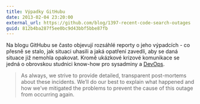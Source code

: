 ```yaml
---
title: Výpadky GitHubu
date: 2013-02-04 23:20:00
external_url: https://github.com/blog/1397-recent-code-search-outages
guid: 812b4ba287f5ee0bc9d43bbf5bbe87fb
---
```


Na blogu GitHubu se často objevují rozsáhlé reporty o jeho výpadcích - co přesně se stalo, jak situaci uhasili a jaká opatření zavedli, aby se daná situace již nemohla opakovat. Kromě ukázkové krizové komunikace se jedná o obrovskou studnici know-how pro sysadminy a [DevOps](http://en.wikipedia.org/wiki/DevOps).

> As always, we strive to provide detailed, transparent post-mortems about these incidents. We’ll do our best to explain what happened and how we’ve mitigated the problems to prevent the cause of this outage from occurring again.
